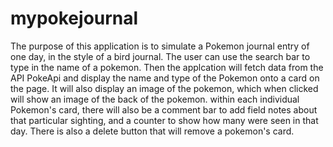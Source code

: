 # mypokejournal

The purpose of this application is to simulate a Pokemon journal entry of one day, in the style of a bird journal. 
The user can use the search bar to type in the name of a pokemon. Then the applcation will fetch data from the API PokeApi and 
display the name and type of the Pokemon onto a card on the page. It will also display an image of the pokemon, 
which when clicked will show an image of the back of the pokemon. within each individual Pokemon's card, there will also be a
comment bar to add field notes about that particular sighting, and a counter to show how many were seen in that day.
There is also a delete button that will remove a pokemon's card. 